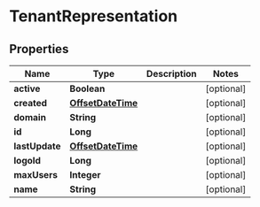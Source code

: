 # TenantRepresentation

## Properties
Name | Type | Description | Notes
------------ | ------------- | ------------- | -------------
**active** | **Boolean** |  |  [optional]
**created** | [**OffsetDateTime**](OffsetDateTime.md) |  |  [optional]
**domain** | **String** |  |  [optional]
**id** | **Long** |  |  [optional]
**lastUpdate** | [**OffsetDateTime**](OffsetDateTime.md) |  |  [optional]
**logoId** | **Long** |  |  [optional]
**maxUsers** | **Integer** |  |  [optional]
**name** | **String** |  |  [optional]
